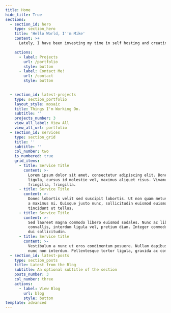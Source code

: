 ```yaml
---
title: Home
hide_title: True
sections:
  - section_id: hero
    type: section_hero
    title: 'Hello World, I''m Mike'
    content: >+
      Lately, I have been investing my time in self hosting and creating a new home lab. Check out some of my work or contact me.

    actions:
      - label: Projects
        url: /portfolio
        style: button
      - label: Contact Me! 
        url: /contact
        style: button
      

  - section_id: latest-projects
    type: section_portfolio
    layout_style: mosaic
    title: Things I'm Working On.
    subtitle: ''
    projects_number: 3
    view_all_label: View All
    view_all_url: portfolio
  - section_id: services
    type: section_grid
    title: ''
    subtitle: ''
    col_number: two
    is_numbered: true
    grid_items:
      - title: Service Title
        content: >-
          Lorem ipsum dolor sit amet, consectetur adipiscing elit. Donec nisl
          ligula, cursus id molestie vel, maximus aliquet risus. Vivamus in nibh
          fringilla, fringilla.
      - title: Service Title
        content: >-
          Donec lobortis velit sed suscipit lobortis. Ut non quam metus. Nullam
          a maximus mi. Quisque justo nunc, sollicitudin euismod euismod at,
          tincidunt ut tellus.
      - title: Service Title
        content: >-
          Sed laoreet magna commodo libero euismod sodales. Nunc ac libero
          convallis, interdum ligula vel, pretium diam. Integer commodo sem at
          dui sollicitudin.
      - title: Service title
        content: >-
          Vestibulum a nunc ut eros condimentum posuere. Nullam dapibus quis
          nunc non interdum. Pellentesque tortor ligula, gravida ac commodo eu.
  - section_id: latest-posts
    type: section_posts
    title: Latest from the Blog
    subtitle: An optional subtitle of the section
    posts_number: 3
    col_number: three
    actions:
      - label: View Blog
        url: blog
        style: button
template: advanced
---
```

